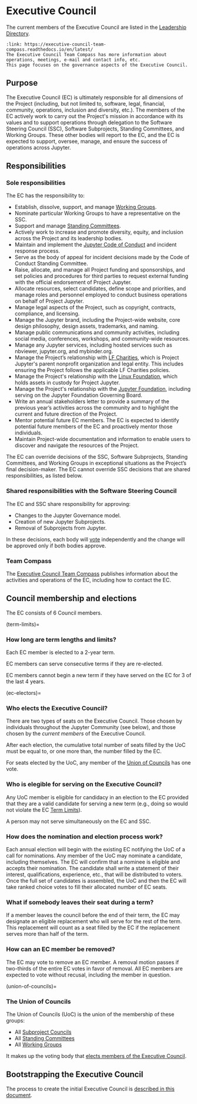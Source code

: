 # Executive Council

The current members of the Executive Council are listed in the [Leadership Directory](people).

```{card} Click here for the team compass. 🧭
:link: https://executive-council-team-compass.readthedocs.io/en/latest/
The Executive Council Team Compass has more information about operations, meetings, e-mail and contact info, etc.
This page focuses on the governance aspects of the Executive Council.
```

## Purpose

The Executive Council (EC) is ultimately responsible for all dimensions of the Project (including, but not limited to, software, legal, financial, community, operations, inclusion and diversity, etc.). The members of the EC actively work to carry out the Project's mission in accordance with its values and to support operations through delegation to the Software Steering Council (SSC), Software Subprojects, Standing Committees, and Working Groups. These other bodies will report to the EC, and the EC is expected to support, oversee, manage, and ensure the success of operations across Jupyter.

## Responsibilities

### Sole responsibilities

The EC has the responsibility to:

- Establish, dissolve, support, and manage [Working Groups](standing_committees_and_working_groups.md#working-groups).
- Nominate particular Working Groups to have a representative on the SSC.
- Support and manage [Standing Committees](standing_committees_and_working_groups.md#standing-committees).
- Actively work to increase and promote diversity, equity, and inclusion across the Project and its leadership bodies.
- Maintain and implement the [Jupyter Code of Conduct](conduct/code_of_conduct.md) and incident response process.
- Serve as the body of appeal for incident decisions made by the Code of Conduct Standing Committee.
- Raise, allocate, and manage all Project funding and sponsorships, and set policies and procedures for third parties to request external funding with the official endorsement of Project Jupyter.
- Allocate resources, select candidates, define scope and priorities, and manage roles and personnel employed to conduct business operations on behalf of Project Jupyter.
- Manage legal aspects of the Project, such as copyright, contracts, compliance, and licensing.
- Manage the Jupyter brand, including the Project-wide website, core design philosophy, design assets, trademarks, and naming.
- Manage public communications and community activities, including social media, conferences, workshops, and community-wide resources.
- Manage any Jupyter services, including hosted services such as nbviewer, jupyter.org, and mybinder.org.
- Manage the Project’s relationship with [LF Charities](https://lf-charities.org/), which is Project Jupyter's parent nonprofit organization and legal entity. This includes ensuring the Project follows the applicable LF Charities policies.
- Manage the Project's relationship with the [Linux Foundation](https://www.linuxfoundation.org/), which holds assets in custody for Project Jupyter.
- Manage the Project's relationship with the [Jupyter Foundation](./jupyter_foundation.md), including serving on the Jupyter Foundation Governing Board.
- Write an annual stakeholders letter to provide a summary of the previous year’s activities across the community and to highlight the current and future direction of the Project.
- Mentor potential future EC members. The EC is expected to identify potential future members of the EC and proactively mentor those individuals.
- Maintain Project-wide documentation and information to enable users to discover and navigate the resources of the Project.

The EC can override decisions of the SSC, Software Subprojects, Standing Committees, and Working Groups in exceptional situations as the Project’s final decision-maker. The EC cannot override SSC decisions that are shared responsibilities, as listed below.

### Shared responsibilities with the Software Steering Council

The EC and SSC share responsibility for approving:

- Changes to the Jupyter Governance model.
- Creation of new Jupyter Subprojects.
- Removal of Subprojects from Jupyter.

In these decisions, each body will [vote](decision_making.md) independently and the change will be approved only if both bodies approve.

### Team Compass

The [Executive Council Team Compass](https://executive-council-team-compass.readthedocs.io/en/latest/) publishes information about the activities and operations of the EC, including how to contact the EC.

## Council membership and elections

The EC consists of 6 Council members.

(term-limits)=
### How long are term lengths and limits?

Each EC member is elected to a 2-year term.

EC members can serve consecutive terms if they are re-elected.

EC members cannot begin a new term if they have served on the EC for 3 of the last 4 years.

(ec-electors)=
### Who elects the Executive Council?

There are two types of seats on the Executive Council. Those chosen by individuals throughout the Jupyter Community (see below), and those chosen by the _current members_ of the Executive Council.

After each election, the cumulative total number of seats filled by the UoC must be equal to, or one more than, the number filled by the EC.

For seats elected by the UoC, any member of the [Union of Councils](#union-of-councils) has one vote.

### Who is elegible for serving on the Executive Council?

Any UoC member is eligible for candidacy in an election to the EC provided that they are a valid candidate for serving a new term (e.g., doing so would not violate the EC [Term Limits](#term-limits)).

A person may not serve simultaneously on the EC and SSC.

### How does the nomination and election process work?

Each annual election will begin with the existing EC notifying the UoC of a call for nominations. Any member of the UoC may nominate a candidate, including themselves. The EC will confirm that a nominee is eligible and accepts their nomination. The candidate shall write a statement of their interest, qualifications, experience, etc., that will be distributed to voters. Once the full set of candidates is assembled, the UoC and then the EC will take ranked choice votes to fill their allocated number of EC seats.

### What if somebody leaves their seat during a term?

If a member leaves the council before the end of their term, the EC may designate an eligible replacement who will serve for the rest of the term. This replacement will count as a seat filled by the EC if the replacement serves more than half of the term.

### How can an EC member be removed?

The EC may vote to remove an EC member. A removal motion passes if two-thirds of the entire EC votes in favor of removal. All EC members are expected to vote without recusal, including the member in question.

(union-of-councils)=
### The Union of Councils

The Union of Councils (UoC) is the union of the membership of these groups:

- All [Subproject Councils](#list-of-subprojects)
- All [Standing Committees](#list-of-standing-committees)
- All [Working Groups](#list-of-working-groups)

It makes up the voting body that [elects members of the Executive Council](#ec-electors).

## Bootstrapping the Executive Council

The process to create the initial Executive Council is [described in this document](bootstrapping_executive_council.md).
